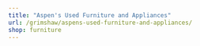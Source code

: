 ```yaml
---
title: "Aspen's Used Furniture and Appliances"
url: /grimshaw/aspens-used-furniture-and-appliances/
shop: furniture
---
```

